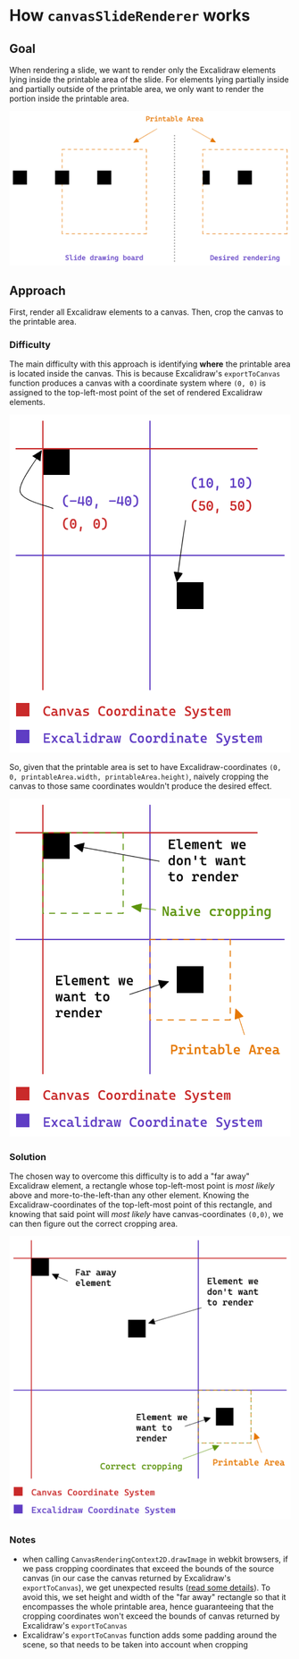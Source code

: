 # How `canvasSlideRenderer` works

## Goal

When rendering a slide, we want to render only the Excalidraw elements lying
inside the printable area of the slide. For elements lying partially inside and
partially outside of the printable area, we only want to render the portion
inside the printable area.

![](./desired-result.png)

## Approach

First, render all Excalidraw elements to a canvas. Then, crop the canvas to the
printable area.

### Difficulty

The main difficulty with this approach is identifying **where** the printable
area is located inside the canvas. This is because Excalidraw's `exportToCanvas`
function produces a canvas with a coordinate system where `(0, 0)` is assigned
to the top-left-most point of the set of rendered Excalidraw elements.

![](./coordinate-systems.png)

So, given that the printable area is set to have Excalidraw-coordinates
`(0, 0, printableArea.width, printableArea.height)`, naively cropping the canvas
to those same coordinates wouldn't produce the desired effect.

![](./naive-cropping.png)

### Solution

The chosen way to overcome this difficulty is to add a "far away" Excalidraw
element, a rectangle whose top-left-most point is _most likely_ above and
more-to-the-left-than any other element. Knowing the Excalidraw-coordinates of
the top-left-most point of this rectangle, and knowing that said point will
_most likely_ have canvas-coordinates `(0,0)`, we can then figure out the
correct cropping area.

![](./correct-cropping.png)

### Notes

- when calling `CanvasRenderingContext2D.drawImage` in webkit browsers, if we
  pass cropping coordinates that exceed the bounds of the source canvas (in our
  case the canvas returned by Excalidraw's `exportToCanvas`), we get unexpected
  results ([read some details](https://stackoverflow.com/q/35500999)). To avoid
  this, we set height and width of the "far away" rectangle so that it
  encompasses the whole printable area, hence guaranteeing that the cropping
  coordinates won't exceed the bounds of canvas returned by Excalidraw's
  `exportToCanvas`
- Excalidraw's `exportToCanvas` function adds some padding around the scene, so
  that needs to be taken into account when cropping
